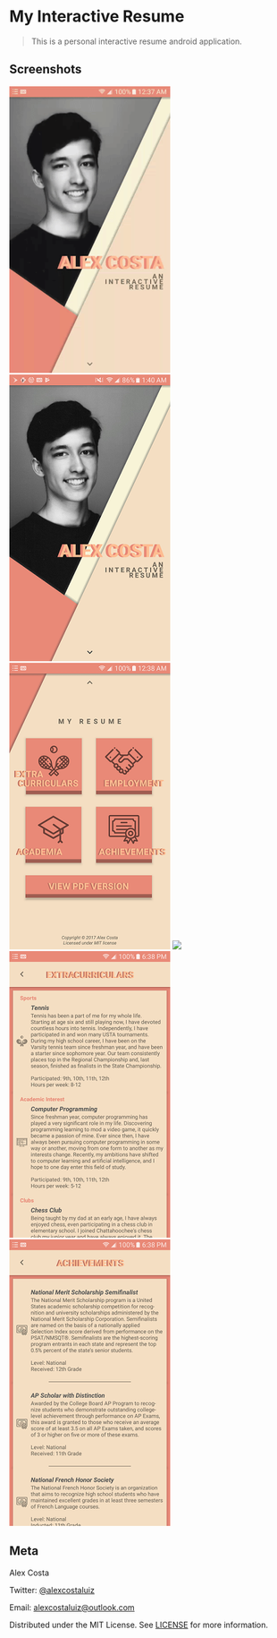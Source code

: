 # My Interactive Resume
> This is a personal interactive resume android application.

## Screenshots
![](resume_resize.gif) ![](small2.png) ![](small3.png) ![](tile_gif.gif) ![](small4.png) ![](small5.png)

## Meta

Alex Costa 

Twitter: [@alexcostaluiz](https://twitter.com/alexcostaluiz) 

Email: alexcostaluiz@outlook.com

Distributed under the MIT License. See [LICENSE](https://github.com/alexcostaluiz/MyInteractiveResume/blob/master/LICENSE) for more information.
